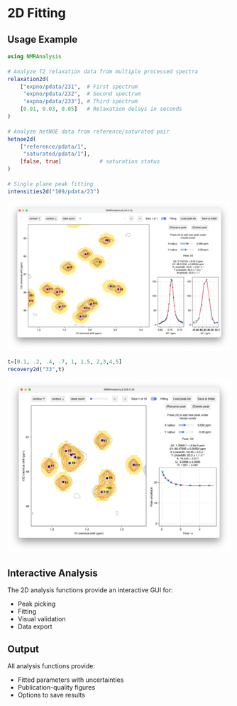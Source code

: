 # 2D Fitting

## Usage Example

```julia
using NMRAnalysis

# Analyze T2 relaxation data from multiple processed spectra
relaxation2d(
    ["expno/pdata/231",  # First spectrum
     "expno/pdata/232",  # Second spectrum
     "expno/pdata/233"], # Third spectrum
    [0.01, 0.03, 0.05]   # Relaxation delays in seconds
)

# Analyze hetNOE data from reference/saturated pair
hetnoe2d(
    ["reference/pdata/1",
     "saturated/pdata/1"],
    [false, true]            # saturation status
)

# Single plane peak fitting
intensities2d("109/pdata/23")
```

![Screenshot from peak fitting to a single 2D](../assets/intensity2d.png)

```julia
t=[0.1, .2, .4, .7, 1, 1.5, 2,3,4,5]
recovery2d("33",t)
```

![Screenshot from analysis with a magnetisation recovery model](../assets/recovery2d.png)


## Interactive Analysis

The 2D analysis functions provide an interactive GUI for:
- Peak picking
- Fitting
- Visual validation
- Data export

## Output

All analysis functions provide:
- Fitted parameters with uncertainties
- Publication-quality figures
- Options to save results

